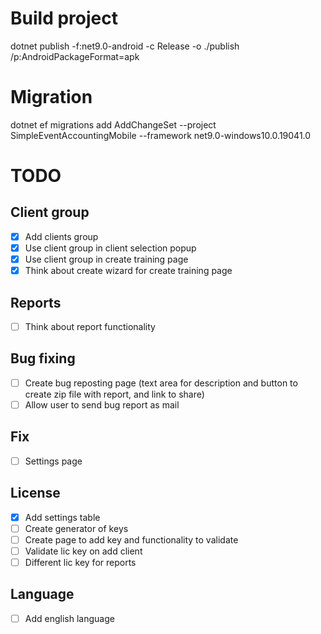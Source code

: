 # Build project
dotnet publish -f:net9.0-android -c Release -o ./publish /p:AndroidPackageFormat=apk

# Migration
dotnet ef migrations add AddChangeSet --project SimpleEventAccountingMobile --framework net9.0-windows10.0.19041.0

# TODO

## Client group
- [x] Add clients group
- [x] Use client group in client selection popup
- [x] Use client group in create training page
- [x] Think about create wizard for create training page

## Reports
- [ ] Think about report functionality


## Bug fixing
- [ ] Create bug reposting page (text area for description and button to create zip file with report, and link to share)
- [ ] Allow user to send bug report as mail

## Fix
- [ ] Settings page

## License
- [x] Add settings table
- [ ] Create generator of keys
- [ ] Create page to add key and functionality to validate
- [ ] Validate lic key on add client
- [ ] Different lic key for reports

## Language
- [ ] Add english language